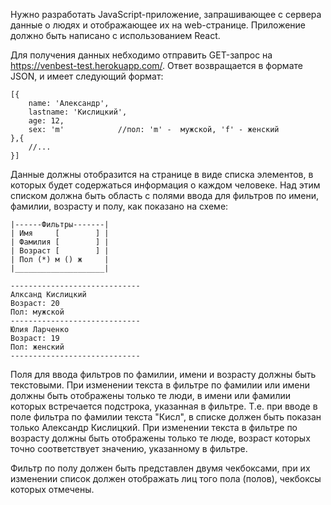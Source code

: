 Нужно разработать JavaScript-приложение, запрашивающее с сервера данные о людях и 
отображающее их на web-странице. Приложение должно быть написано с использованием
React.

Для получения данных небходимо отправить GET-запрос на https://venbest-test.herokuapp.com/.
Ответ возвращается в формате JSON, и имеет следующий формат:

```
[{
	name: 'Александр',			
	lastname: 'Кислицкий',		
	age: 12,			
	sex: 'm'			//пол: 'm' -  мужской, 'f' - женский
},{
	//...
}]
```

Данные должны отобразится на странице в виде списка элементов, в которых будет
содержаться информация о каждом человеке. Над этим списком должна быть область
с полями ввода для фильтров по имени, фамилии, возрасту и полу, как показано
на схеме:

```
|------Фильтры-------|
| Имя     [        ] |
| Фамилия [        ] |
| Возраст [        ] |    
| Пол (*) м () ж     |
|____________________|

-----------------------------
Алксанд Кислицкий 
Возраст: 20
Пол: мужской
-----------------------------
Юлия Ларченко 
Возраст: 19
Пол: женский
-----------------------------
```

Поля для ввода фильтров по фамилии, имени и возрасту должны быть текстовыми.
При изменении текста в фильтре по фамилии или имени должны быть отображены только
те люди, в имени или фамилии которых встречается подстрока, указанная в фильтре.
Т.е. при вводе в поле фильтра по фамилии текста "Кисл", в списке должен быть показан
только Александр Кислицкий. При изменении текста в фильтре по возрасту должны
быть отображены только те люде, возраст которых точно соответствует значению,
указанному в фильтре.

Фильтр по полу должен быть представлен двумя чекбоксами, при их изменении
список должен отображать лиц того пола (полов), чекбоксы которых отмечены.
